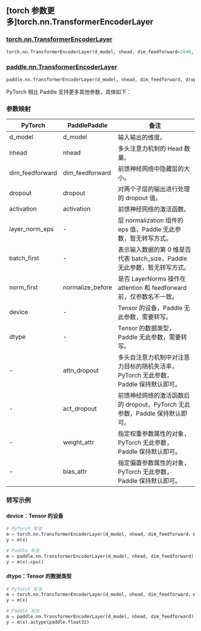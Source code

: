 ## [torch 参数更多]torch.nn.TransformerEncoderLayer

### [torch.nn.TransformerEncoderLayer](https://pytorch.org/docs/stable/generated/torch.nn.TransformerEncoderLayer.html#torch.nn.TransformerEncoderLayer)

```python
torch.nn.TransformerEncoderLayer(d_model, nhead, dim_feedforward=2048, dropout=0.1, activation=<function relu>, layer_norm_eps=1e-05, batch_first=False, norm_first=False, device=None, dtype=None)
```

### [paddle.nn.TransformerEncoderLayer](https://www.paddlepaddle.org.cn/documentation/docs/zh/develop/api/paddle/nn/TransformerEncoderLayer_cn.html)

```python
paddle.nn.TransformerEncoderLayer(d_model, nhead, dim_feedforward, dropout=0.1, activation='relu', attn_dropout=None, act_dropout=None, normalize_before=False, weight_attr=None, bias_attr=None)
```

PyTorch 相比 Paddle 支持更多其他参数，具体如下：

### 参数映射

| PyTorch         | PaddlePaddle     | 备注                                                                                |
| --------------- | ---------------- | ----------------------------------------------------------------------------------- |
| d_model         | d_model          | 输入输出的维度。                                                                    |
| nhead           | nhead            | 多头注意力机制的 Head 数量。                                                        |
| dim_feedforward | dim_feedforward  | 前馈神经网络中隐藏层的大小。                                                        |
| dropout         | dropout          | 对两个子层的输出进行处理的 dropout 值。                                             |
| activation      | activation       | 前馈神经网络的激活函数。                                                            |
| layer_norm_eps  | -                | 层 normalization 组件的 eps 值，Paddle 无此参数，暂无转写方式。                     |
| batch_first     | -                | 表示输入数据的第 0 维是否代表 batch_size，Paddle 无此参数，暂无转写方式。           |
| norm_first      | normalize_before | 是否 LayerNorms 操作在 attention 和 feedforward 前，仅参数名不一致。                |
| device          | -                | Tensor 的设备，Paddle 无此参数，需要转写。                                      |
| dtype           | -                | Tensor 的数据类型，Paddle 无此参数，需要转写。                                  |
| -               | attn_dropout     | 多头自注意力机制中对注意力目标的随机失活率，PyTorch 无此参数，Paddle 保持默认即可。 |
| -               | act_dropout      | 前馈神经网络的激活函数后的 dropout，PyTorch 无此参数，Paddle 保持默认即可。         |
| -               | weight_attr      | 指定权重参数属性的对象，PyTorch 无此参数，Paddle 保持默认即可。                     |
| -               | bias_attr        | 指定偏置参数属性的对象，PyTorch 无此参数，Paddle 保持默认即可。                     |

### 转写示例

#### device：Tensor 的设备

```python
# PyTorch 写法
m = torch.nn.TransformerEncoderLayer(d_model, nhead, dim_feedforward，device=torch.device('cpu'))
y = m(x)

# Paddle 写法
m = paddle.nn.TransformerEncoderLayer(d_model, nhead, dim_feedforward)
y = m(x).cpu()
```

#### dtype：Tensor 的数据类型

```python
# PyTorch 写法
m = torch.nn.TransformerEncoderLayer(d_model, nhead, dim_feedforward，dtype=torch.float32)
y = m(x)

# Paddle 写法
m = paddle.nn.TransformerEncoderLayer(d_model, nhead, dim_feedforward)
y = m(x).astype(paddle.float32)
```
